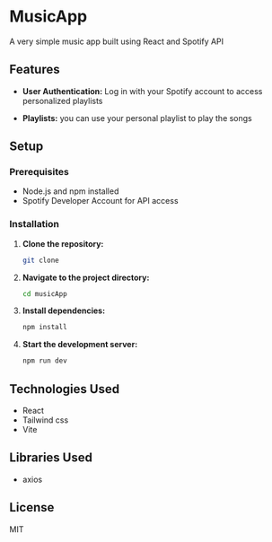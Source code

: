 # MusicApp

A very simple music app built using React and Spotify API

## Features

- **User Authentication:** Log in with your Spotify account to access personalized playlists

- **Playlists:** you can use your personal playlist to play the songs

## Setup

### Prerequisites

- Node.js and npm installed
- Spotify Developer Account for API access

### Installation

1. **Clone the repository:**

   ```bash
   git clone
   ```

2. **Navigate to the project directory:**

   ```bash
   cd musicApp
   ```

3. **Install dependencies:**

   ```bash
   npm install
   ```

4. **Start the development server:**
   ```bash
   npm run dev
   ```

## Technologies Used

- React
- Tailwind css
- Vite

## Libraries Used

- axios

## License

MIT
